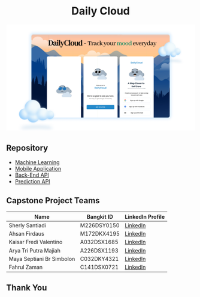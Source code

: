 <h1 align="center">Daily Cloud</h1>

![Daily Cloud Banner!](/profile/assets/images/banner_light.png "Daily Cloud Banner")


## Repository

- [Machine Learning](https://github.com/daily-cloud/daily-cloud-ml)
- [Mobile Application](https://github.com/daily-cloud/daily-cloud-md)
- [Back-End API](https://github.com/daily-cloud/daily-cloud-be)
- [Prediction API](https://github.com/daily-cloud/daily-cloud-predict-api)

## Capstone Project Teams

| Name                      | Bangkit ID  | LinkedIn Profile                          |
| ------------------------- | ----------- | ----------------------------------------- |
| Sherly Santiadi           | M226DSY0150 | [LinkedIn](https://www.linkedin.com/in/-) |
| Ahsan Firdaus             | M172DKX4195 | [LinkedIn](https://www.linkedin.com/in/-) |
| Kaisar Fredi Valentino    | A032DSX1685 | [LinkedIn](https://www.linkedin.com/in/-) |
| Arya Tri Putra Majiah     | A226DSX1193 | [LinkedIn](https://www.linkedin.com/in/-) |
| Maya Septiani Br Simbolon | C032DKY4321 | [LinkedIn](https://www.linkedin.com/in/-) |
| Fahrul Zaman              | C141DSX0721 | [LinkedIn](https://www.linkedin.com/in/-) |

## Thank You
